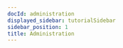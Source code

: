 ```yaml
---
docId: administration
displayed_sidebar: tutorialSidebar
sidebar_position: 1
title: Administration
---
```

